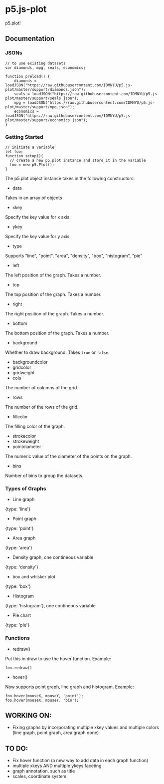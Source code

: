 # p5.js-plot
p5.plot!

## Documentation
### JSONs
```
// to use existing datasets
var diamonds, mpg, seals, economics;

function preload() {
	diamonds = loadJSON("https://raw.githubusercontent.com/IDMNYU/p5.js-plot/master/support/diamonds.json");
	seals = loadJSON("https://raw.githubusercontent.com/IDMNYU/p5.js-plot/master/support/seals.json");
	mpg = loadJSON("https://raw.githubusercontent.com/IDMNYU/p5.js-plot/master/support/mpg.json");
	economics = loadJSON("https://raw.githubusercontent.com/IDMNYU/p5.js-plot/master/support/economics.json");
}
```
### Getting Started
```
// initiate a variable
let foo;
function setup(){
  // create a new p5.plot instance and store it in the variable
  foo = new p5.Plot();
}
```
The p5.plot object instance takes in the following constructors:
- data

Takes in an array of objects
- xkey

Specify the key value for x axis.
- ykey

Specify the key value for y axis.
- type

Supports "line", "point", "area", "density", "box", "histogram", "pie"
- left

The left position of the graph. Takes a number.
- top

The top position of the graph. Takes a number.
- right

The right position of the graph. Takes a number.
- bottom

The bottom position of the graph. Takes a number.
- background

Whether to draw background. Takes ```true``` or ```false```.
- backgroundcolor
- gridcolor
- gridweight
- cols

The number of columns of the grid.
- rows

The number of the rows of the grid.
- fillcolor

The filling color of the graph.
- strokecolor
- strokeweight
- pointdiameter

The numeric value of the diameter of the points on the graph.
- bins

Number of bins to group the datasets.



### Types of Graphs
- Line graph

{type: 'line'}

- Point graph

{type: 'point'}

- Area graph

{type: 'area'}

- Density graph, one contineous variable

{type: 'density'}

- box and whisker plot

{type: 'box'}

- Histogram

{type: 'histogram'}, one contineous variable

- Pie chart

{type: 'pie'}

### Functions
- redraw()

Put this in draw to use the hover function.
Example:
```
foo.redraw()
```
- hover()

Now supports point graph, line graph and histogram.
Example:
```
foo.hover(mouseX, mouseY, 'point');
foo.hover(mouseX, mouseY, 'bin');
```
## WORKING ON:
- Fixing graphs by incorporating multiple xkey values and multiple colors
(line graph, point graph, area graph done)


## TO DO:
- Fix hover function (a new way to add data in each graph function)
- multiple xkeys AND multiple ykeys faceting
- graph annotation, such as title
- scales, coordinate system
